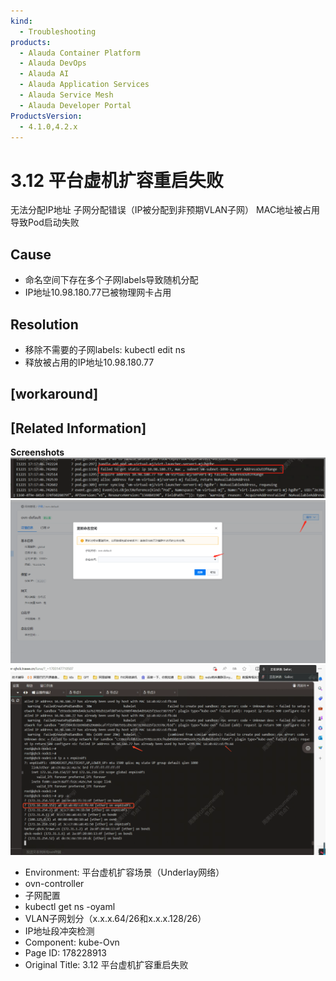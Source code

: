 ```yaml
---
kind:
  - Troubleshooting
products:
  - Alauda Container Platform
  - Alauda DevOps
  - Alauda AI
  - Alauda Application Services
  - Alauda Service Mesh
  - Alauda Developer Portal
ProductsVersion:
  - 4.1.0,4.2.x
---
```

<!-- A type of document that involves encountering a fault, diagnosing it, performing root cause analysis, and providing solutions. -->

# 3.12 平台虚机扩容重启失败

无法分配IP地址 子网分配错误（IP被分配到非预期VLAN子网） MAC地址被占用导致Pod启动失败

## Cause
- 命名空间下存在多个子网labels导致随机分配
- IP地址10.98.180.77已被物理网卡占用

## Resolution
- 移除不需要的子网labels: kubectl edit ns <namespace>
- 释放被占用的IP地址10.98.180.77

## [workaround]

## [Related Information]
**Screenshots**
![](assets/3-12-ping-tai-xu-ji-kuo-rong-zhong-qi-shi-bai/image-2023-12-22_10-42-31.png)
![](assets/3-12-ping-tai-xu-ji-kuo-rong-zhong-qi-shi-bai/image-2023-12-22_10-43-27.png)
![](assets/3-12-ping-tai-xu-ji-kuo-rong-zhong-qi-shi-bai/image-2023-12-22_10-45-2.png)
- Environment: 平台虚机扩容场景（Underlay网络）
- ovn-controller
- 子网配置
- kubectl get ns -oyaml
- VLAN子网划分（x.x.x.64/26和x.x.x.128/26）
- IP地址段冲突检测
- Component: kube-Ovn
- Page ID: 178228913
- Original Title: 3.12 平台虚机扩容重启失败
